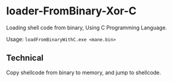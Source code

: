 # loader-FromBinary-Xor-C

Loading shell code from binary, Using C Programming Language.

Usage: `loadFromBinaryWithC.exe <mane.bin>`

## Technical

Copy shellcode from binary to memory, and jump to shellcode.
